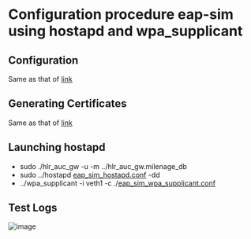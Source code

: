 # Configuration procedure eap-sim using hostapd and wpa_supplicant

## Configuration
Same as that of [link](https://raw.githubusercontent.com/panyogesh/integration-magma/main/utils/Radiusexperiments/wired_hoastapd_wpasupplicant/wired_hostapd_wpa_supplicant_bringup.md)

## Generating Certificates
Same as that of [link](https://raw.githubusercontent.com/panyogesh/integration-magma/main/utils/Radiusexperiments/wired_hoastapd_wpasupplicant/wired_hostapd_wpa_supplicant_bringup.md)

## Launching hostapd
* sudo ./hlr_auc_gw -u -m ../hlr_auc_gw.milenage_db
* sudo ../hostapd [eap_sim_hostapd.conf](https://github.com/panyogesh/integration-magma/blob/main/utils/Radiusexperiments/wired_hoastapd_wpasupplicant/eapsim_conf/eap_sim_hostapd.conf) -dd
* ../wpa_supplicant -i veth1 -c ./[eap_sim_wpa_supplicant.conf](https://github.com/panyogesh/integration-magma/blob/main/utils/Radiusexperiments/wired_hoastapd_wpasupplicant/eapsim_conf/eap_sim_wpa_supplicant.conf)

## Test Logs
![image](https://github.com/panyogesh/integration-magma/assets/69527565/65b824e9-7206-45ad-a8a0-95f50f48d8e4)
